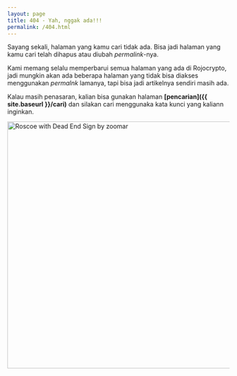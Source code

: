 ```yaml
---
layout: page
title: 404 - Yah, nggak ada!!!
permalink: /404.html
---
```


Sayang sekali, halaman yang kamu cari tidak ada. Bisa jadi halaman yang kamu cari telah dihapus atau diubah *permalink*-nya.

Kami memang selalu memperbarui semua halaman yang ada di Rojocrypto, jadi mungkin akan ada beberapa halaman yang tidak bisa diakses menggunakan *permalnk* lamanya, tapi bisa jadi artikelnya sendiri masih ada.

Kalau masih penasaran, kalian bisa gunakan halaman **[pencarian]({{ site.baseurl }}/cari)** dan silakan cari menggunaka kata kunci yang kaliann inginkan.

<img align="left" width="560" height="560" src="{{ site.baseurl }}/assets/image/404.jpg" title="Roscoe with Dead End Sign by zoomar">  
